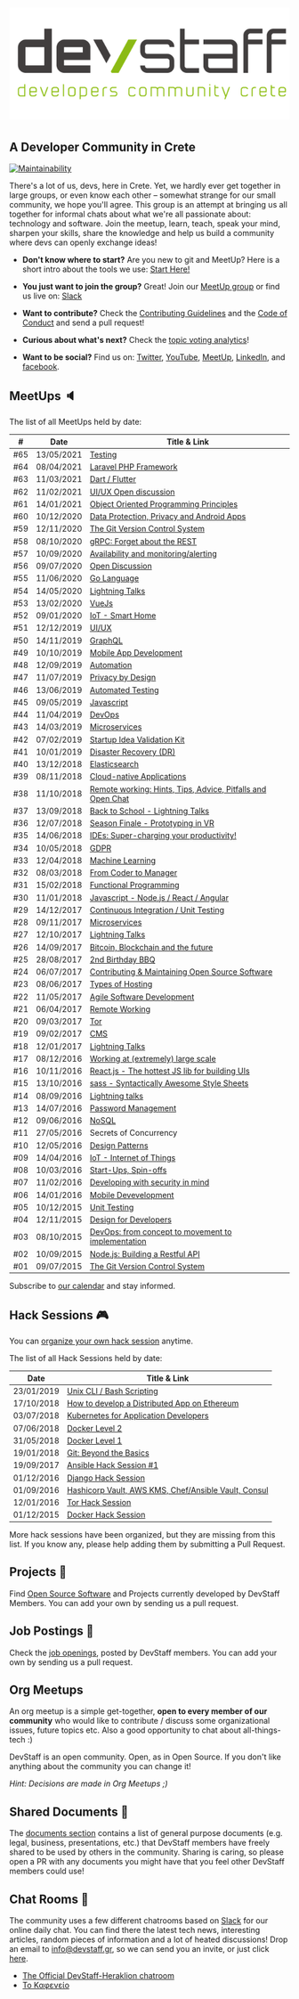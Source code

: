 # [![DevStaff home](images/logo_community.png)](http://www.devstaff.gr)

## A Developer Community in Crete

[![Maintainability](https://api.codeclimate.com/v1/badges/a583b7764bab09a8ffc0/maintainability)](https://codeclimate.com/github/devstaff-crete/DevStaff-Heraklion/maintainability)

There's a lot of us, devs, here in Crete. Yet, we hardly ever get together in large groups, or even know each other – somewhat strange for our small community, we hope you'll agree. This group is an attempt at bringing us all together for informal chats about what we're all passionate about: technology and software. Join the meetup, learn, teach, speak your mind, sharpen your skills, share the knowledge and help us build a community where devs can openly exchange ideas!

* **Don't know where to start?** Are you new to git and MeetUp? Here is a short intro about the tools we use: [Start Here!](StartHere.md)

* **You just want to join the group?** Great!
  Join our [MeetUp group](http://www.meetup.com/DevStaff-A-Developer-Community-Gathering-In-Crete/) or find us live on: [Slack](https://join.slack.com/t/devstaff/shared_invite/enQtNDYyNTI0NjUyMjczLWUyN2ZkOGJjYWQyMzU2MTE0MjViYTAxYWYxMjVlMzk2ZDk1N2I3ZGI2Y2MxMmMwN2JkNzY5MGUzMGRmN2NlNWM)

* **Want to contribute?** Check the [Contributing Guidelines](CONTRIBUTING.md)
  and the [Code of Conduct](CodeOfConduct.md) and send a pull request!
* **Curious about what's next?** Check the [topic voting analytics](http://analytics.devstaff.gr)!

* **Want to be social?** Find us on: [Twitter](https://twitter.com/devstaff_gr), [YouTube](https://www.youtube.com/channel/UC8qmn3Nv9QJZ2P_WyhoewHw/videos), [MeetUp](https://www.meetup.com/devstaff/), [LinkedIn](https://www.linkedin.com/company/devstaff/about/), and [facebook](https://www.facebook.com/Devstaff/).

## MeetUps :speaker:

The list of all MeetUps held by date:

| #   | Date       | Title & Link |
|-----|------------|--------------|
| #65 | 13/05/2021 | [Testing](https://github.com/devstaff-crete/DevStaff-Heraklion/tree/master/meetups/meetup65-Testing) |
| #64 | 08/04/2021 | [Laravel PHP Framework](https://github.com/devstaff-crete/DevStaff-Heraklion/tree/master/meetups/meetup64-Laravel-PHP-Framework) |
| #63 | 11/03/2021 | [Dart / Flutter](https://github.com/devstaff-crete/DevStaff-Heraklion/tree/master/meetups/meetup63-Dart-Flutter) |
| #62 | 11/02/2021 | [UI/UX Open discussion](https://github.com/devstaff-crete/DevStaff-Heraklion/tree/master/meetups/meetup62-UI-UX-Open-Discussion) |
| #61 | 14/01/2021 | [Object Oriented Programming Principles](https://github.com/devstaff-crete/DevStaff-Heraklion/tree/master/meetups/meetup61-Object-Oriented-Programming-Principles) |
| #60 | 10/12/2020 | [Data Protection, Privacy and Android Apps](https://github.com/devstaff-crete/DevStaff-Heraklion/tree/master/meetups/meetup60-Data-Protection-Privacy-and-Android-Apps) |
| #59 | 12/11/2020 | [The Git Version Control System](https://github.com/devstaff-crete/DevStaff-Heraklion/tree/master/meetups/meetup59-The-Git-Version-Control-System) |
| #58 | 08/10/2020 | [gRPC: Forget about the REST](https://github.com/devstaff-crete/DevStaff-Heraklion/tree/master/meetups/meetup58-gRPC-Forget-about-the-REST) |
| #57 | 10/09/2020 | [Availability and monitoring/alerting](https://github.com/devstaff-crete/DevStaff-Heraklion/tree/master/meetups/meetup57-AvailabilityAndMonitoringAlerting)
| #56 | 09/07/2020 | [Open Discussion](https://github.com/devstaff-crete/DevStaff-Heraklion/tree/master/meetups/meetup56-OpenDiscussion) |
| #55 | 11/06/2020 | [Go Language](https://github.com/devstaff-crete/DevStaff-Heraklion/tree/master/meetups/meetup55-GoLanguage) |
| #54 | 14/05/2020 | [Lightning Talks](https://github.com/devstaff-crete/DevStaff-Heraklion/tree/master/meetups/meetup54-LightningTalks) |
| #53 | 13/02/2020 | [VueJs](https://github.com/devstaff-crete/DevStaff-Heraklion/tree/master/meetups/meetup53-VueJs) |
| #52 | 09/01/2020 | [IoT - Smart Home](https://github.com/devstaff-crete/DevStaff-Heraklion/tree/master/meetups/meetup52-IoTSmartHome) |
| #51 | 12/12/2019 | [UI/UX](https://github.com/devstaff-crete/DevStaff-Heraklion/tree/master/meetups/meetup51-UIUX) |
| #50 | 14/11/2019 | [GraphQL](https://github.com/devstaff-crete/DevStaff-Heraklion/tree/master/meetups/meetup50-GraphQL) |
| #49 | 10/10/2019 | [Mobile App Development](https://github.com/devstaff-crete/DevStaff-Heraklion/tree/master/meetups/meetup49-MobileAppDevelopment) |
| #48 | 12/09/2019 | [Automation](https://github.com/devstaff-crete/DevStaff-Heraklion/tree/master/meetups/meetup48-Automation) |
| #47 | 11/07/2019 | [Privacy by Design](https://github.com/devstaff-crete/DevStaff-Heraklion/tree/master/meetups/meetup47-PrivacyByDesign) |
| #46 | 13/06/2019 | [Automated Testing](https://github.com/devstaff-crete/DevStaff-Heraklion/tree/master/meetups/meetup46-AutomatedTesting) |
| #45 | 09/05/2019 | [Javascript](https://github.com/devstaff-crete/DevStaff-Heraklion/tree/master/meetups/meetup45-Javascript) |
| #44 | 11/04/2019 | [DevOps](https://github.com/devstaff-crete/DevStaff-Heraklion/tree/master/meetups/meetup44-DevOps) |
| #43 | 14/03/2019 | [Microservices](https://github.com/devstaff-crete/DevStaff-Heraklion/tree/master/meetups/meetup43-Microservices) |
| #42 | 07/02/2019 | [Startup Idea Validation Kit](https://github.com/devstaff-crete/DevStaff-Heraklion/tree/master/meetups/meetup42-StartupIdeaValidationKit) |
| #41 | 10/01/2019 | [Disaster Recovery (DR)](https://github.com/devstaff-crete/DevStaff-Heraklion/tree/master/meetups/meetup41-DisasterRecovery) |
| #40 | 13/12/2018 | [Elasticsearch](https://github.com/devstaff-crete/DevStaff-Heraklion/tree/master/meetups/meetup40-Elasticsearch) |
| #39 | 08/11/2018 | [Cloud-native Applications](https://github.com/devstaff-crete/DevStaff-Heraklion/tree/master/meetups/meetup39-Cloud-nativeApplications) |
| #38 | 11/10/2018 | [Remote working: Hints, Tips, Advice, Pitfalls and Open Chat](https://github.com/devstaff-crete/DevStaff-Heraklion/tree/master/meetups/meetup38-RemoteWorking) |
| #37 | 13/09/2018 | [Back to School - Lightning Talks](https://github.com/devstaff-crete/DevStaff-Heraklion/tree/master/meetups/meetup37-LightningTalks) |
| #36 | 12/07/2018 | [Season Finale - Prototyping in VR](https://github.com/devstaff-crete/DevStaff-Heraklion/tree/master/meetups/meetup36-PrototypingInVR) |
| #35 | 14/06/2018 | [IDEs: Super-charging your productivity!](https://github.com/devstaff-crete/DevStaff-Heraklion/tree/master/meetups/meetup35-IDEs) |
| #34 | 10/05/2018 | [GDPR](https://github.com/devstaff-crete/DevStaff-Heraklion/tree/master/meetups/meetup34-GDPR) |
| #33 | 12/04/2018 | [Machine Learning](https://github.com/devstaff-crete/DevStaff-Heraklion/tree/master/meetups/meetup33-MachineLearning) |
| #32 | 08/03/2018 | [From Coder to Manager](https://github.com/devstaff-crete/DevStaff-Heraklion/tree/master/meetups/meetup32-FromCoderToManager) | 
| #31 | 15/02/2018 | [Functional Programming](https://github.com/devstaff-crete/DevStaff-Heraklion/tree/master/meetups/meetup31-FunctionalProgramming) |
| #30 | 11/01/2018 | [Javascript - Node.js / React / Angular](https://github.com/devstaff-crete/DevStaff-Heraklion/tree/master/meetups/meetup30-Javascript) |
| #29 | 14/12/2017 | [Continuous Integration / Unit Testing](https://github.com/devstaff-crete/DevStaff-Heraklion/tree/master/meetups/meetup29-CI) |
| #28 | 09/11/2017 | [Microservices](https://github.com/devstaff-crete/DevStaff-Heraklion/tree/master/meetups/meetup28-Microservices) |
| #27 | 12/10/2017 | [Lightning Talks](https://github.com/devstaff-crete/DevStaff-Heraklion/tree/master/meetups/meetup27-LightningTalks) |
| #26 | 14/09/2017 | [Bitcoin, Blockchain and the future](https://github.com/devstaff-crete/DevStaff-Heraklion/tree/master/meetups/meetup26-BitcoinBlockchainETC) | 
| #25 | 28/08/2017 | [2nd Birthday BBQ](https://github.com/devstaff-crete/DevStaff-Heraklion/tree/master/meetups/) |
| #24 | 06/07/2017 | [Contributing & Maintaining Open Source Software](https://github.com/devstaff-crete/DevStaff-Heraklion/tree/master/meetups/meetup24-CMOSS) |
| #23 | 08/06/2017 | [Types of Hosting](https://github.com/devstaff-crete/DevStaff-Heraklion/tree/master/meetups/meetup23-TypesOfHosting) |
| #22 | 11/05/2017 | [Agile Software Development](https://github.com/devstaff-crete/DevStaff-Heraklion/tree/master/meetups/meetup22-AgileSoftwareDevelopment) |
| #21 | 06/04/2017 | [Remote Working](https://github.com/devstaff-crete/DevStaff-Heraklion/tree/master/meetups/meetup21-RemoteWorking) |
| #20 | 09/03/2017 | [Tor](https://github.com/devstaff-crete/DevStaff-Heraklion/tree/master/meetups/meetup20-TOR) |
| #19 | 09/02/2017 | [CMS](https://github.com/devstaff-crete/DevStaff-Heraklion/tree/master/meetups/meetup19-CMS) |
| #18 | 12/01/2017 | [Lightning Talks](https://github.com/devstaff-crete/DevStaff-Heraklion/tree/master/meetups/meetup18-lightningTalks) |
| #17 | 08/12/2016 | [Working at (extremely) large scale](https://github.com/devstaff-crete/DevStaff-Heraklion/tree/master/meetups/meetup17-largescale) |
| #16 | 10/11/2016 | [React.js - The hottest JS lib for building UIs](https://github.com/devstaff-crete/DevStaff-Heraklion/tree/master/meetups/meetup16-ReactJs) |
| #15 | 13/10/2016 | [sass - Syntactically Awesome Style Sheets](https://github.com/devstaff-crete/DevStaff-Heraklion/tree/master/meetups/meetup15-Sass) |
| #14 | 08/09/2016 | [Lightning talks](https://github.com/devstaff-crete/DevStaff-Heraklion/tree/master/meetups/meetup14-LightningTalks-SoftwareballGame) |
| #13 | 14/07/2016 | [Password Management](https://github.com/devstaff-crete/DevStaff-Heraklion/tree/master/meetups/meetup13-infosec) |
| #12 | 09/06/2016 | [NoSQL](https://github.com/devstaff-crete/DevStaff-Heraklion/tree/master/meetups/meetup12-NoSQL) |
| #11 | 27/05/2016 | Secrets of Concurrency |
| #10 | 12/05/2016 | [Design Patterns](https://github.com/devstaff-crete/DevStaff-Heraklion/tree/master/meetups/meetup10-DesignPatterns) |
| #09 | 14/04/2016 | [IoT - Internet of Things](https://github.com/devstaff-crete/DevStaff-Heraklion/tree/master/meetups/meetup09-IoT) |
| #08 | 10/03/2016 | [Start-Ups, Spin-offs](https://github.com/devstaff-crete/DevStaff-Heraklion/tree/master/meetups/meetup08-Startups) |
| #07 | 11/02/2016 | [Developing with security in mind](https://github.com/devstaff-crete/DevStaff-Heraklion/tree/master/meetups/meetup07-Security) |
| #06 | 14/01/2016 | [Mobile Devevelopment](https://github.com/devstaff-crete/DevStaff-Heraklion/tree/master/meetups/meetup06-MobileDev) |
| #05 | 10/12/2015 | [Unit Testing](https://github.com/devstaff-crete/DevStaff-Heraklion/tree/master/meetups/meetup05-Testing) |
| #04 | 12/11/2015 | [Design for Developers](https://github.com/devstaff-crete/DevStaff-Heraklion/tree/master/meetups/meetup04-Design) |
| #03 | 08/10/2015 | [DevOps: from concept to movement to implementation](https://github.com/devstaff-crete/DevStaff-Heraklion/tree/master/meetups/meetup03-DevOps) |
| #02 | 10/09/2015 | [Node.js: Building a Restful API](https://github.com/devstaff-crete/DevStaff-Heraklion/tree/master/meetups/meetup02-NodeJS) |
| #01 | 09/07/2015 | [The Git Version Control System](https://github.com/devstaff-crete/DevStaff-Heraklion/tree/master/meetups/meetup01-Git) |

Subscribe to [our calendar](http://www.meetup.com/DevStaff-A-Developer-Community-Gathering-In-Crete/events/) and stay informed.

## Hack Sessions :video_game:

You can [organize your own hack session](HackSessionHowTo.md) anytime.

The list of all Hack Sessions held by date:

| Date | Title & Link |
|------|--------------|
| 23/01/2019 | [Unix CLI / Bash Scripting](https://www.meetup.com/devstaff/events/258289857/) |
| 17/10/2018 | [How to develop a Distributed App on Ethereum](https://www.meetup.com/devstaff/events/255475024/) |
| 03/07/2018 | [Kubernetes for Application Developers](https://www.meetup.com/devstaff/events/252306246/) |
| 07/06/2018 | [Docker Level 2](https://www.meetup.com/devstaff/events/251228890/) |
| 31/05/2018 | [Docker Level 1](https://www.meetup.com/devstaff/events/251190634/) |
| 19/01/2018 | [Git: Beyond the Basics](https://www.meetup.com/devstaff/events/246863163/) |
| 19/09/2017 | [Ansible Hack Session #1](https://www.meetup.com/devstaff/events/243440678/) |
| 01/12/2016 | [Django Hack Session](https://www.meetup.com/devstaff/events/235617760/) |
| 01/09/2016 | [Hashicorp Vault, AWS KMS, Chef/Ansible Vault, Consul](http://www.meetup.com/DevStaff-A-Developer-Community-Gathering-In-Crete/events/233637796/) |
| 12/01/2016 | [Tor Hack Session](https://github.com/DaKnOb/TorConfig) |
| 01/12/2015 | [Docker Hack Session](https://github.com/devstaff-crete/docker-hack-sessions) |

More hack sessions have been organized, but they are missing from this list. If you know any, please help adding them by submitting a Pull Request.

## Projects :construction:

Find [Open Source Software](projects/README.md) and Projects currently developed by DevStaff Members. You can add your own by sending us a pull request.

## Job Postings :postal_horn:

Check the [job openings](jobs/README.md), posted by DevStaff members. You can add your own by
sending us a pull request.

## Org Meetups

An org meetup is a simple get-together, **open to every member of our community** who would like to contribute / discuss some organizational issues, future topics etc. Also a good opportunity to chat about all-things-tech :)

DevStaff is an open community. Open, as in Open Source. If you don't like anything about the community you can change it! 

_Hint: Decisions are made in Org Meetups ;)_

## Shared Documents :book:

The [documents section](https://github.com/devstaff-crete/DevStaff-Heraklion/tree/master/documents) contains a list of general purpose documents (e.g. legal, business, presentations, etc.) that DevStaff members have freely shared to be used by others in the community. Sharing is caring, so please open a PR with any documents you might have that you feel other DevStaff members could use!

## Chat Rooms :speech_balloon:

The community uses a few different chatrooms based on [Slack](https://join.slack.com/t/devstaff/shared_invite/enQtNDYyNTI0NjUyMjczLWUyN2ZkOGJjYWQyMzU2MTE0MjViYTAxYWYxMjVlMzk2ZDk1N2I3ZGI2Y2MxMmMwN2JkNzY5MGUzMGRmN2NlNWM) for our online daily chat. You can find there the latest tech news, interesting articles, random pieces of information and a lot of heated discussions! Drop an email to [info@devstaff.gr](mailto:info@devstaff.gr?subject:Slack%20Invite), so we can send you an invite, or just click [here](https://join.slack.com/t/devstaff/shared_invite/enQtNDYyNTI0NjUyMjczLWUyN2ZkOGJjYWQyMzU2MTE0MjViYTAxYWYxMjVlMzk2ZDk1N2I3ZGI2Y2MxMmMwN2JkNzY5MGUzMGRmN2NlNWM).

* [The Official DevStaff-Heraklion chatroom](https://devstaff.slack.com/messages/general/)
* [Το Καφενείο](https://devstaff.slack.com/messages/random/)
